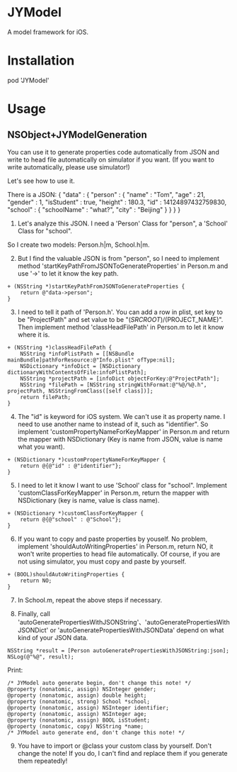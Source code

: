 # JYModel
A model framework for iOS.

# Installation
pod 'JYModel'

# Usage

## NSObject+JYModelGeneration

You can use it to generate properties code automatically from JSON and write to head file automatically on simulator if you want.
(If you want to write automatically, please use simulator!)

Let's see how to use it.

There is a JSON:
{
  "data" : {
    "person" : {
      "name" : "Tom", 
      "age" : 21, 
      "gender" : 1, 
      "isStudent" : true, 
      "height" : 180.3, 
      "id" : 14124897432759830, 
      "school" : {
        "schoolName" : "what?", 
        "city" : "Beijing"
      }
    }
  } 
}

1. Let's analyze this JSON. I need a 'Person' Class for "person", a 'School' Class for "school".

  So I create two models: Person.h|m, School.h|m.

2. But I find the valuable JSON is from "person", so I need to implement method 'startKeyPathFromJSONToGenerateProperties' in Person.m and use '->' to let it know the key path.

```
+ (NSString *)startKeyPathFromJSONToGenerateProperties {
    return @"data->person";
}
```

3. I need to tell it path of 'Person.h'. You can add a row in plist, set key to be "ProjectPath" and set value to be "$(SRCROOT)/$(PROJECT_NAME)". Then implement method 'classHeadFilePath' in Person.m to let it know where it is.

```
+ (NSString *)classHeadFilePath {
    NSString *infoPlistPath = [[NSBundle mainBundle]pathForResource:@"Info.plist" ofType:nil];
    NSDictionary *infoDict = [NSDictionary dictionaryWithContentsOfFile:infoPlistPath];
    NSString *projectPath = [infoDict objectForKey:@"ProjectPath"];
    NSString *filePath = [NSString stringWithFormat:@"%@/%@.h", projectPath, NSStringFromClass([self class])];
    return filePath;
}
```

4. The "id" is keyword for iOS system. We can't use it as property name. I need to use another name to instead of it, such as "identifier". So implement 'customPropertyNameForKeyMapper' in Person.m and return the mapper with NSDictionary (Key is name from JSON, value is name what you want).

```
+ (NSDictionary *)customPropertyNameForKeyMapper {
    return @{@"id" : @"identifier"};
}
```

5. I need to let it know I want to use 'School' class for "school". Implement 'customClassForKeyMapper' in Person.m, return the mapper with NSDictionary (key is name, value is class name).

```
+ (NSDictionary *)customClassForKeyMapper {
    return @{@"school" : @"School"};
}
```

6. If you want to copy and paste properties by youself. No problem, implement 'shouldAutoWritingProperties' in Person.m, return NO, it won't write properties to head file automatically. Of course, if you are not using simulator, you must copy and paste by yourself.

```
+ (BOOL)shouldAutoWritingProperties {
    return NO;
}
```

7. In School.m, repeat the above steps if necessary.

8. Finally, call 'autoGeneratePropertiesWithJSONString'、'autoGeneratePropertiesWithJSONDict' or 'autoGeneratePropertiesWithJSONData' depend on what kind of your JSON data.

```
NSString *result = [Person autoGeneratePropertiesWithJSONString:json];
NSLog(@"%@", result);
```
Print:
```
/* JYModel auto generate begin, don't change this note! */
@property (nonatomic, assign) NSInteger gender;
@property (nonatomic, assign) double height;
@property (nonatomic, strong) School *school;
@property (nonatomic, assign) NSInteger identifier;
@property (nonatomic, assign) NSInteger age;
@property (nonatomic, assign) BOOL isStudent;
@property (nonatomic, copy) NSString *name;
/* JYModel auto generate end, don't change this note! */
```

9. You have to import or @class your custom class by yourself. Don't change the note! If you do, I can't find and replace them if you generate them repeatedly!


